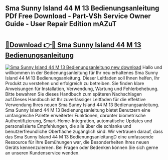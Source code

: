 ## Sma Sunny Island 44 M 13 Bedienungsanleitung PDf Free Download - Part-VSh Service Owner Guide - User Repair Edition mAZuT

# <h2><a href="http://df08jgi.blite.top/?on=Sma+Sunny+Island+44+M+13+Bedienungsanleitung">🔗Download 👉🔴 Sma Sunny Island 44 M 13 Bedienungsanleitung</a></h2>

[![Sma Sunny Island 44 M 13 Bedienungsanleitung new download](https://i.imgur.com/lujVjoI.png)](http://df08jgi.blite.top/?on=Sma+Sunny+Island+44+M+13+Bedienungsanleitung)
Hallo und willkommen in der Bedienungsanleitung für Ihr neu erhaltenes Sma Sunny Island 44 M 13 Bedienungsanleitung. Dieser Leitfaden soll Ihnen helfen, Ihr Produkt zu verstehen und erfolgreich zu betreiben. Sie finden klare Anweisungen für Installation, Verwendung, Wartung und Fehlerbehebung. Bitte bewahren Sie dieses Handbuch zum späteren Nachschlagen auf.Dieses Handbuch ist Ihr zuverlässiger Leitfaden für die effektive Verwendung Ihres neuen Sma Sunny Island 44 M 13 Bedienungsanleitung. Sma Sunny Island 44 M 13 Bedienungsanleitung bietet Benutzern eine umfangreiche Palette erweiterter Funktionen, darunter biometrische Authentifizierung, Smart-Home-Integration, automatische Updates und personalisierte Empfehlungen, die alle über die schlanke und benutzerfreundliche Oberfläche zugänglich sind. Wir vertrauen darauf, dass das Sma Sunny Island 44 M 13 BedienungsanleitungD eine umfassende Ressource für Ihre Bemühungen war, die Besonderheiten Ihres neuen Geräts kennenzulernen. Bei Fragen oder Bedenken können Sie sich gerne an unseren Kundenservice wenden.
